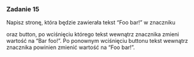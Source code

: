 
### Zadanie 15

Napisz stronę, która będzie zawierała tekst “Foo bar!” w
znaczniku <p> oraz button, po wciśnięciu którego tekst
wewnątrz znacznika zmieni wartość na “Bar foo!”.
Po ponownym wciśnięciu buttonu tekst wewnątrz znacznika
powinien zmienić wartość na “Foo bar!”.
